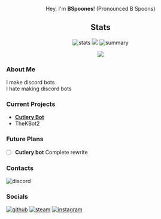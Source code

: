 <div align="center">


Hey, I'm **BSpoones**! (Pronounced B Spoons)

## Stats

![stats](https://github-readme-stats.vercel.app/api?username=BSpoones&theme=dark) 
![](https://github-readme-stats.vercel.app/api/top-langs/?username=BSpoones&theme=dark)
![summary](https://github-profile-summary-cards.vercel.app/api/cards/profile-details?username=BSpoones&theme=vue)

![](https://hits.seeyoufarm.com/api/count/incr/badge.svg?url=https%3A%2F%2Fgithub.com%2FBSpoones1212%2Fhit-counter)
</div>

### About Me
I make discord bots\
I hate making discord bots
### Current Projects
- [**Cutlery Bot**](https://github.com/BSpoones/Cutlery-Bot)
- TheKBot2
### Future Plans
- [ ] **Cutlery bot** Complete rewrite

### Contacts
![discord](https://dcbadge.vercel.app/api/shield/724351142158401577)

### Socials
[![github](https://img.shields.io/badge/GitHub-100000?style=for-the-badge&logo=github&logoColor=white)](https://github.com/BSpoones)
[![steam](https://img.shields.io/badge/Steam-000000?style=for-the-badge&logo=steam&logoColor=white)](https://steamcommunity.com/id/spoones/)
[![instagram](https://img.shields.io/badge/Instagram-E4405F?style=for-the-badge&logo=instagram&logoColor=white)](https://www.instagram.com/bspoones/)
